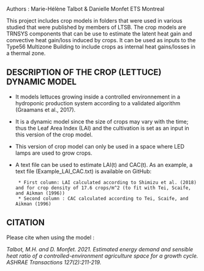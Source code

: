 Authors : Marie-Hélène Talbot & Danielle Monfet
ETS Montreal

This project includes crop models in folders that were used in various studied that were published by members of LTSB.
The crop models are TRNSYS components that can be use to estimate the latent heat gain and convective heat gain/loss induced by crops. 
It can be used as inputs to the Type56 Multizone Building to include crops as internal heat gains/losses in a thermal zone.


DESCRIPTION OF THE CROP (LETTUCE) DYNAMIC MODEL
-----------------------------------
- It models lettuces growing inside a controlled environnement in a hydroponic production system according to a validated algorithm (Graamans et al., 2017).
- It is a dynamic model since the size of crops may vary with the time; thus the Leaf Area Index (LAI) and the cultivation is set as an input in this version of the crop model.
- This version of crop model can only be used in a space where LED lamps are used to grow crops. 
- A text file can be used to estimate LAI(t) and CAC(t). As an example, a text file (Example_LAI_CAC.txt) is available on GitHub:

       * First column: LAI calculated according to Shimizu et al. (2018) and for crop density of 17.6 crops/m^2 (to fit with Tei, Scaife, and Aikman (1996))
       * Second column : CAC calculated according to Tei, Scaife, and Aikman (1996)



CITATION
-----------------------------------
Please cite when using the model :

<i> Talbot, M.H. and D. Monfet. 2021. Estimated energy demand and sensible heat ratio of a controlled-environment agriculture space for a growth cycle. ASHRAE Transactions 127(2):211-219. </i> 
